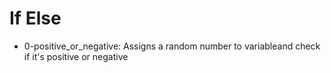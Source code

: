 # If Else

- 0-positive_or_negative: Assigns a random number to variableand check if it's positive
or negative
